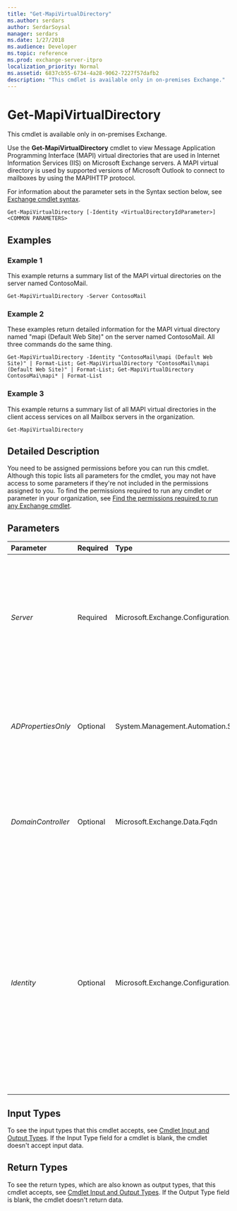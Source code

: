 ```yaml
---
title: "Get-MapiVirtualDirectory"
ms.author: serdars
author: SerdarSoysal
manager: serdars
ms.date: 1/27/2018
ms.audience: Developer
ms.topic: reference
ms.prod: exchange-server-itpro
localization_priority: Normal
ms.assetid: 6837cb55-6734-4a28-9062-7227f57dafb2
description: "This cmdlet is available only in on-premises Exchange."
---
```


# Get-MapiVirtualDirectory

This cmdlet is available only in on-premises Exchange. 
  
Use the **Get-MapiVirtualDirectory** cmdlet to view Message Application Programming Interface (MAPI) virtual directories that are used in Internet Information Services (IIS) on Microsoft Exchange servers. A MAPI virtual directory is used by supported versions of Microsoft Outlook to connect to mailboxes by using the MAPIHTTP protocol.
  
For information about the parameter sets in the Syntax section below, see [Exchange cmdlet syntax](https://technet.microsoft.com/library/bb123552.aspx). 
  
```
Get-MapiVirtualDirectory [-Identity <VirtualDirectoryIdParameter>] <COMMON PARAMETERS>

```

## Examples
<a name="Examples"> </a>

### Example 1

This example returns a summary list of the MAPI virtual directories on the server named ContosoMail.
  
```
Get-MapiVirtualDirectory -Server ContosoMail
```

### Example 2

These examples return detailed information for the MAPI virtual directory named "mapi (Default Web Site)" on the server named ContosoMail. All three commands do the same thing.
  
```
Get-MapiVirtualDirectory -Identity "ContosoMail\mapi (Default Web Site)" | Format-List; Get-MapiVirtualDirectory "ContosoMail\mapi (Default Web Site)" | Format-List; Get-MapiVirtualDirectory ContosoMai\mapi* | Format-List
```

### Example 3

This example returns a summary list of all MAPI virtual directories in the client access services on all Mailbox servers in the organization.
  
```
Get-MapiVirtualDirectory
```

## Detailed Description
<a name="DetailedDescription"> </a>

You need to be assigned permissions before you can run this cmdlet. Although this topic lists all parameters for the cmdlet, you may not have access to some parameters if they're not included in the permissions assigned to you. To find the permissions required to run any cmdlet or parameter in your organization, see [Find the permissions required to run any Exchange cmdlet](https://technet.microsoft.com/library/mt432940.aspx).
  
## Parameters
<a name="DetailedDescription"> </a>

|**Parameter**|**Required**|**Type**|**Description**|
|:-----|:-----|:-----|:-----|
| _Server_ <br/> |Required  <br/> |Microsoft.Exchange.Configuration.Tasks.ServerIdParameter  <br/> | The _Server_ parameter specifies the Exchange server that hosts the virtual directory. You can use any value that uniquely identifies the server. For example: <br/>  Name <br/>  FQDN <br/>  Distinguished name (DN) <br/> **ExchangeLegacyDN** <br/>  You can't use the _Server_ and _Identity_ parameters in the same command. <br/> |
| _ADPropertiesOnly_ <br/> |Optional  <br/> |System.Management.Automation.SwitchParameter  <br/> |The _ADPropertiesOnly_ switch specifies whether to return only the properties about the virtual directory stored in Active Directory. The properties stored in the Internet Information Services (IIS) metabase aren't returned. <br/> |
| _DomainController_ <br/> |Optional  <br/> |Microsoft.Exchange.Data.Fqdn  <br/> |The _DomainController_ parameter specifies the domain controller that's used by this cmdlet to read data from or write data to Active Directory. You identify the domain controller by its fully qualified domain name (FQDN). For example, `dc01.contoso.com`.  <br/> |
| _Identity_ <br/> |Optional  <br/> |Microsoft.Exchange.Configuration.Tasks.VirtualDirectoryIdParameter  <br/> | The _Identity_ parameter specifies the MAPI virtual directory that you want to view. <br/>  You can use any value that uniquely identifies the virtual directory. For example: <br/>  Name or `<Server>\Name` <br/>  Distinguished name (DN) <br/>  GUID <br/>  The **Name** value uses the syntax " `<VirtualDirectoryName> (<WebsiteName>)`" from the properties of the virtual directory. You can specify the wildcard character (*) instead of the default website by using the syntax  `<VirtualDirectoryName>*`.  <br/>  You can't use the _Identity_ and _Server_ parameters in the same command. <br/> |
   
## Input Types
<a name="InputTypes"> </a>

To see the input types that this cmdlet accepts, see [Cmdlet Input and Output Types](http://go.microsoft.com/fwlink/p/?linkId=616387). If the Input Type field for a cmdlet is blank, the cmdlet doesn't accept input data. 
  
## Return Types
<a name="ReturnTypes"> </a>

To see the return types, which are also known as output types, that this cmdlet accepts, see [Cmdlet Input and Output Types](http://go.microsoft.com/fwlink/p/?linkId=616387). If the Output Type field is blank, the cmdlet doesn't return data. 
  

